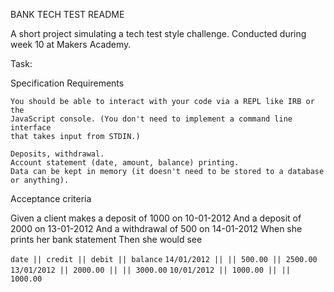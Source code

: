 BANK TECH TEST README

A short project simulating a tech test style challenge.  Conducted during week
10 at Makers Academy.

Task:

Specification
Requirements

    You should be able to interact with your code via a REPL like IRB or the
    JavaScript console. (You don't need to implement a command line interface
    that takes input from STDIN.)

    Deposits, withdrawal.
    Account statement (date, amount, balance) printing.
    Data can be kept in memory (it doesn't need to be stored to a database or anything).

Acceptance criteria

Given a client makes a deposit of 1000 on 10-01-2012
And a deposit of 2000 on 13-01-2012
And a withdrawal of 500 on 14-01-2012
When she prints her bank statement
Then she would see

`date || credit || debit || balance`
`14/01/2012 || || 500.00 || 2500.00`
`13/01/2012 || 2000.00 || || 3000.00`
`10/01/2012 || 1000.00 || || 1000.00`
